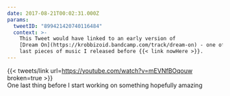 ```yaml
---
date: 2017-08-21T00:02:31.000Z
params:
  tweetID: "899421420740116484"
  context: >-
    This Tweet would have linked to an early version of
    [Dream On](https://krobbizoid.bandcamp.com/track/dream-on) - one of the
    last pieces of music I released before {{< link nowHere >}}.
---
```


{{< tweets/link url=https://youtube.com/watch?v=mEVNfBOqouw broken=true >}}\
One last thing before I start working on something hopefully amazing
